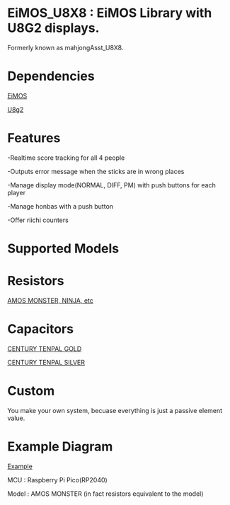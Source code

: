 # EiMOS_U8X8 : EiMOS Library with U8G2 displays.

Formerly known as mahjongAsst_U8X8.

# Dependencies

[EiMOS](https://github.com/ChitoKim/EiMOS)

[U8g2](https://github.com/olikraus/u8g2)

# Features
-Realtime score tracking for all 4 people

-Outputs error message when the sticks are in wrong places

-Manage display mode(NORMAL, DIFF, PM) with push buttons for each player

-Manage honbas with a push button
 
-Offer riichi counters

# Supported Models
  
  # Resistors
  [AMOS MONSTER, NINJA, etc](doc/AMOS_MONSTER.txt)
  
  # Capacitors
  [CENTURY TENPAL GOLD](doc/CENTURY_TENPAL_GOLD.txt)
  
  [CENTURY TENPAL SILVER](doc/CENTURY_TENPAL_SILVER.txt)
  # Custom
  You make your own system, becuase everything is just a passive element value.
  
# Example Diagram
[Example](doc/PICO_AMOS_MONSTER.pdf)


MCU : Raspberry Pi Pico(RP2040)

Model : AMOS MONSTER (in fact resistors equivalent to the model)

